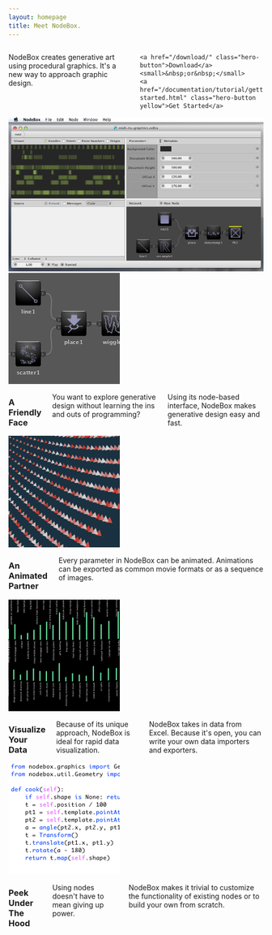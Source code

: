 ```yaml
---
layout: homepage
title: Meet NodeBox.
---
```

<div class="intro row">
  
  <div class="eight columns alpha">
    <p>NodeBox creates generative art using procedural graphics. It's a new way to approach graphic design.</p>
  
    <a href="/download/" class="hero-button">Download</a>
    <small>&nbsp;or&nbsp;</small>
    <a href="/documentation/tutorial/getting-started.html" class="hero-button yellow">Get Started</a>
  </div>
  
  <div class="eight columns omega">
    <a class="thumbnail" href="media/img/home/nodebox.png"><img src="media/img/home/nodebox.png" alt="NodeBox Screenshot"></a>
  </div>
</div>

<div class="features row">

  <div class="four columns alpha">
    <a class="thumbnail" href="media/img/home/nodes.png"><img src="media/img/home/nodes_sq.png" alt="NodeBox Screenshot" title="Generative Design does not have to be hard."></a>
  </div>

  <div class="four columns">
    <h3>A Friendly Face</h3>
    <p>You want to explore generative design without learning the ins and outs of programming?</p>
    <p>Using its node-based interface, NodeBox makes generative design easy and fast.</p>
  </div>

  <div class="four columns">
    <a class="thumbnail" href="media/img/home/animation.png"><img src="media/img/home/animation_sq.png" alt="NodeBox Screenshot" title="NodeBox as an animation tool"></a>
   </div>

  <div class="four columns omega">
    <h3>An Animated Partner</h3>
    <p>Every parameter in NodeBox can be animated. Animations can be exported as common movie formats or as a sequence of images.</p>
  </div>

</div>

<div class="features row">
  
  <div class="four columns alpha">
    <a class="thumbnail" href="media/img/home/dataviz.png"><img src="media/img/home/dataviz_sq.png" alt="NodeBox Screenshot" title="Useful for Data Visualization"></a>
  </div>

  <div class="four columns">
    <h3>Visualize Your Data</h3>
    <p>Because of its unique approach, NodeBox is ideal for rapid data visualization.</p>
    <p>NodeBox takes in data from Excel. Because it's open, you can write your own data importers and exporters.</p>
  </div>


  <div class="four columns">
    <a class="thumbnail" href="media/img/home/code.png"><img src="media/img/home/code_sq.png" alt="Code" title="Direct access to the Python code"></a>
   </div>

  <div class="four columns omega">
    <h3>Peek Under The Hood</h3>
    <p>Using nodes doesn't have to mean giving up power.</p>
    <p>NodeBox makes it trivial to customize the functionality of existing nodes or to build your own from scratch.</p>
  </div>

</div>

<script>
$("a.thumbnail").fancybox();
</script>

